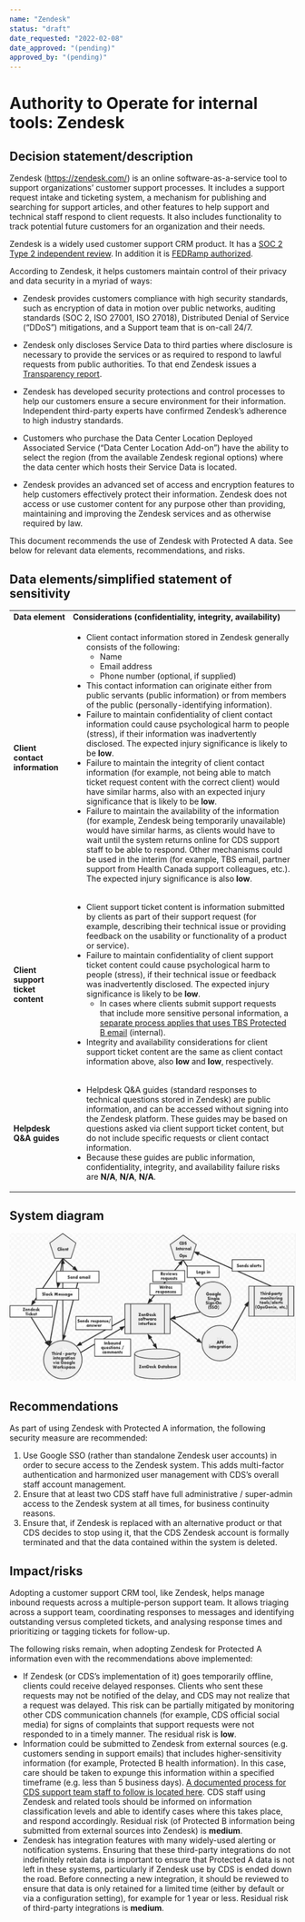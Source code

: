 ```yaml
---
name: "Zendesk"
status: "draft"
date_requested: "2022-02-08"
date_approved: "(pending)"
approved_by: "(pending)"
---
```


# Authority to Operate for internal tools: Zendesk

## Decision statement/description

Zendesk (https://zendesk.com/) is an online software-as-a-service tool to support organizations’ customer support processes. It includes a support request intake and ticketing system, a mechanism for publishing and searching for support articles, and other features to help support and technical staff respond to client requests. It also includes functionality to track potential future customers for an organization and their needs.

Zendesk is a widely used customer support CRM product. It has a [SOC 2 Type 2 independent review](https://d16cvnquvjw7pr.cloudfront.net/resources/data_sheets/zendesk_security_onepager_02jm.pdf). In addition it is [FEDRamp authorized](https://www.zendesk.com/blog/zendesk-fedramp-authorized/). 

According to Zendesk, it helps customers maintain control of their privacy and data security in a myriad of ways:

* Zendesk provides customers compliance with high security standards, such as encryption of data in motion over public networks, auditing standards (SOC 2, ISO 27001, ISO 27018), Distributed Denial of Service (“DDoS”) mitigations, and a Support team that is on-call 24/7.

* Zendesk only discloses Service Data to third parties where disclosure is necessary to provide the services or as required to respond to lawful requests from public authorities. To that end Zendesk issues a [Transparency report](https://www.zendesk.com/company/privacy-and-data-protection/#transparency-report).

* Zendesk has developed security protections and control processes to help our customers ensure a secure environment for their information. Independent third-party experts have confirmed Zendesk’s adherence to high industry standards.

* Customers who purchase the Data Center Location Deployed Associated Service (“Data Center Location Add-on”) have the ability to select the region (from the available Zendesk regional options) where the data center which hosts their Service Data is located.

* Zendesk provides an advanced set of access and encryption features to help customers effectively protect their information. Zendesk does not access or use customer content for any purpose other than providing, maintaining and improving the Zendesk services and as otherwise required by law.

This document recommends the use of Zendesk with Protected A data. See below for relevant data elements, recommendations, and risks.


## Data elements/simplified statement of sensitivity

<table>
  <tr>
   <td><strong>Data element</strong>
   </td>
   <td><strong>Considerations (confidentiality, integrity, availability)</strong>
   </td>
  </tr>
  <tr>
   <td><strong>Client contact information</strong>
   </td>
   <td>
<ul>

<li>Client contact information stored in Zendesk generally consists of the following: 
<ul>
 
<li>Name
 
<li>Email address
 
<li>Phone number (optional, if supplied)
</li> 
</ul>

<li>This contact information can originate either from public servants (public information) or from members of the public (personally-identifying information). 

<li>Failure to maintain confidentiality of client contact information could cause psychological harm to people (stress), if their information was inadvertently disclosed. The expected injury significance is likely to be <strong>low</strong>.

<li>Failure to maintain the integrity of client contact information (for example, not being able to match ticket request content with the correct client) would have similar harms, also with an expected injury significance that is likely to be <strong>low</strong>.

<li>Failure to maintain the availability of the information (for example, Zendesk being temporarily unavailable) would have similar harms, as clients would have to wait until the system returns online for CDS support staff to be able to respond. Other mechanisms could be used in the interim (for example, TBS email, partner support from Health Canada support colleagues, etc.). The expected injury significance is also <strong>low</strong>.
</li>
</ul>
   </td>
  </tr>
  <tr>
   <td><strong>Client support ticket content</strong>
   </td>
   <td>
<ul>

<li>Client support ticket content is information submitted by clients as part of their support request (for example, describing their technical issue or providing feedback on the usability or functionality of a product or service).

<li>Failure to maintain confidentiality of client support ticket content could cause psychological harm to people (stress), if their technical issue or feedback was inadvertently disclosed. The expected injury significance is likely to be <strong>low</strong>. 
<ul>
 
<li>In cases where clients submit support requests that include more sensitive personal information, a <a href="https://docs.google.com/document/d/14b8KkaaDKi4PXkQkqmekuLeZGGZd3NNdtpzzeEcrFoM/edit">separate process applies that uses TBS Protected B email</a> (internal).
</li> 
</ul>

<li>Integrity and availability considerations for client support ticket content are the same as client contact information above, also <strong>low</strong> and <strong>low</strong>, respectively.
</li>
</ul>
   </td>
  </tr>
  <tr>
   <td><strong>Helpdesk Q&A guides</strong>
   </td>
   <td>
<ul>

<li>Helpdesk Q&A guides (standard responses to technical questions stored in Zendesk) are public information, and can be accessed without signing into the Zendesk platform. These guides may be based on questions asked via client support ticket content, but do not include specific requests or client contact information.

<li>Because these guides are public information, confidentiality, integrity, and availability failure risks are <strong>N/A</strong>, <strong>N/A</strong>, <strong>N/A</strong>.
</li>
</ul>
   </td>
  </tr>
</table>


## System diagram

![Zendesk system diagram](images/zendesk.png "Zendesk system diagram")

## Recommendations

As part of using Zendesk with Protected A information, the following security measure are recommended:

1. Use Google SSO (rather than standalone Zendesk user accounts) in order to secure access to the Zendesk system. This adds multi-factor authentication and harmonized user management with CDS’s overall staff account management.
2. Ensure that at least two CDS staff have full administrative / super-admin access to the Zendesk system at all times, for business continuity reasons.
3. Ensure that, if Zendesk is replaced with an alternative product or that CDS decides to stop using it, that the CDS Zendesk account is formally terminated and that the data contained within the system is deleted.


## Impact/risks

Adopting a customer support CRM tool, like Zendesk, helps manage inbound requests across a multiple-person support team. It allows triaging across a support team, coordinating responses to messages and identifying outstanding versus completed tickets, and analysing response times and prioritizing or tagging tickets for follow-up. 

The following risks remain, when adopting Zendesk for Protected A information even with the recommendations above implemented:



* If Zendesk (or CDS’s implementation of it) goes temporarily offline, clients could receive delayed responses. Clients who sent these requests may not be notified of the delay, and CDS may not realize that a request was delayed. This risk can be partially mitigated by monitoring other CDS communication channels (for example, CDS official social media) for signs of complaints that support requests were not responded to in a timely manner. The residual risk is **low**.
* Information could be submitted to Zendesk from external sources (e.g. customers sending in support emails) that includes higher-sensitivity information (for example, Protected B health information). In this case, care should be taken to expunge this information within a specified timeframe (e.g. less than 5 business days). [A documented process for CDS support team staff to follow is located here](https://docs.google.com/document/d/1QOfcnTADZOMzS9DDNIIXjoxHO2SluKgnuhNuWv9Oulo/edit). CDS staff using Zendesk and related tools should be informed on information classification levels and able to identify cases where this takes place, and respond accordingly. Residual risk (of Protected B information being submitted from external sources into Zendesk) is **medium**.
* Zendesk has integration features with many widely-used alerting or notification systems. Ensuring that these third-party integrations do not indefinitely retain data is important to ensure that Protected A data is not left in these systems, particularly if Zendesk use by CDS is ended down the road. Before connecting a new integration, it should be reviewed to ensure that data is only retained for a limited time (either by default or via a configuration setting), for example for 1 year or less. Residual risk of third-party integrations is **medium**.